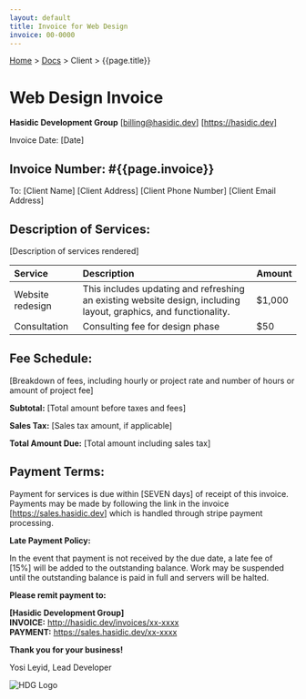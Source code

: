 ```yaml
---
layout: default
title: Invoice for Web Design
invoice: 00-0000
---
```


[Home](/) > [Docs](/documentation) > Client > {{page.title}}

# Web Design Invoice

**Hasidic Development Group**
[billing@hasidic.dev]
[https://hasidic.dev]

Invoice Date: [Date]

## Invoice Number: #{{page.invoice}}

To: [Client Name]
[Client Address]
[Client Phone Number]
[Client Email Address]

## Description of Services:

[Description of services rendered]

| Service           | Description | Amount |
|:------------------|:------------|:-------|
| Website redesign  | This includes updating and refreshing an existing website design, including layout, graphics, and functionality.  | $1,000 |
| Consultation | Consulting fee for design phase | $50 |

## Fee Schedule:

[Breakdown of fees, including hourly or project rate and number of hours or amount of project fee]

**Subtotal:** [Total amount before taxes and fees]

**Sales Tax:** [Sales tax amount, if applicable]

**Total Amount Due:** [Total amount including sales tax]

## Payment Terms:

Payment for services is due within [SEVEN days] of receipt of this invoice. Payments may be made by following the link in the invoice [https://sales.hasidic.dev] which is handled through stripe payment processing.

**Late Payment Policy:**

In the event that payment is not received by the due date, a late fee of [15%] will be added to the outstanding balance. Work may be suspended until the outstanding balance is paid in full and servers will be halted.

**Please remit payment to:**

**[Hasidic Development Group]**<br/>
**INVOICE:** http://hasidic.dev/invoices/xx-xxxx<br/>
**PAYMENT:** https://sales.hasidic.dev/xx-xxxx

**Thank you for your business!**

Yosi Leyid, Lead Developer

![HDG Logo](https://user-images.githubusercontent.com/14003326/219539406-3ea41e1c-fbea-4963-9882-3874f77fc493.png)